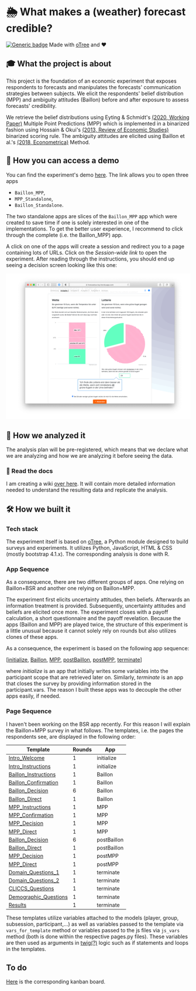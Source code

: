 # 🌦 What makes a (weather) forecast credible?
[![Generic badge](https://img.shields.io/badge/Status:-WIP-yellow.svg)](https://shields.io/)
Made with [oTree](https://www.sciencedirect.com/science/article/pii/S2214635016000101) and ❤️

## 🎓 What the project is about
This project is the foundation of an economic experiment that exposes respondents to forecasts and manipulates the 
forecasts' communication strategies between subjects. We elicit the respondents' belief distribution (MPP) and 
ambiguity attitudes (Baillon) before and after exposure to assess forecasts' credibility.

We retrieve the belief distributions using Eyting & Schmidt's 
[(2020, Working Paper)](https://download.uni-mainz.de/RePEc/pdf/Discussion_Paper_1818.pdf)
Multiple Point Predictions (MPP) which is implemented in a binarized fashion using Hossain & Okui's 
[(2013, Review of Economic Studies)](https://www.jstor.org/stable/43551453) 
binarized scoring rule. The ambiguity attitudes are elicited using Baillon et al.'s [(2018, Econometrica)]( https://doi.org/10.3982/ECTA14370) 
Method. 


## 🚏 How you can access a demo
You can find the experiment's demo [here](https://forecastsurvey.herokuapp.com/demo/). The link allows you to open 
three apps
- `Baillon_MPP`,
- `MPP_Standalone`,
- `Baillon_Standalone`.

The two standalone apps are slices of the `Baillon_MPP` app which were created to save time if one is solely interested in one
of the implementations. To get the better user experience, I recommend to click through the complete (i.e. the 
Baillon_MPP) app.

A click on one of the apps will create a session and redirect you to a page containing lots of URLs. Click on the
_Session-wide link_ to open the experiment. After reading through the instructions, you should end up seeing a decision 
screen looking like this one:

[![](figures/Baillon_Decision_Screen.png)](https://forecastsurvey.herokuapp.com/demo/)

## 🧐 How we analyzed it 
The analysis plan will be pre-registered, which means that we declare what we are analyzing and how we are analyzing it 
before seeing the data.

### 📖 Read the docs
I am creating a wiki [over here](https://github.com/Howquez/forecast-uncertainty/wiki). It will contain more detailed 
information needed to understand the resulting data and replicate the analysis.

## 🛠 How we built it

### Tech stack
The experiment itself is based on [oTree](https://www.sciencedirect.com/science/article/pii/S2214635016000101), 
a Python module designed to build surveys and experiments. It utilizes 
Python, JavaScript, HTML & CSS (mostly bootstrap 4.1.x). The corresponding analysis is done with R.

### App Sequence
As a consequence, there are two different groups of apps. One relying on Baillon+BSR and another one relying on 
Baillon+MPP.

The experiment first elicits uncertainty attitudes, then beliefs. Afterwards an information treatment is 
provided. Subsequently, uncertainty attitudes and beliefs are elicited once more. The experiment closes with
a payoff calculation, a short questionnaire and  the payoff revelation. Because the apps (Baillon and MPP) are played 
twice, the structure of this experiment is a little unusual because it cannot solely rely on rounds but also utilizes 
clones of these apps.

As a consequence, the experiment is based on the following app sequence: 

[[initialize](initialize), [Baillon](Baillon), [MPP](MPP), [postBaillon](postBaillon), [postMPP](postMPP), 
[terminate](terminate)]

where _initialize_ is an app that initially writes some variables into the participant scope that are 
retrieved later on. Similarly, _terminate_ is an app that closes the survey by providing information stored
in the participant.vars. The reason I built these apps was to decouple the other apps easily, if needed.

### Page Sequence 
I haven't been working on the BSR app recently. For this reason I will explain the Baillon+MPP survey in what follows.
The templates, i.e. the pages the respondents see, are displayed in the following order:

| Template                                                                                | Rounds | App         |
|-----------------------------------------------------------------------------------------|--------|-------------|
| [Intro_Welcome](oTree/initialize/templates/initialize/Intro_Welcome.html)               | 1      | initialize  |
| [Intro_Instructions](oTree/initialize/templates/initialize/Intro_Instructions.html)     | 1      | initialize  |
| [Baillon_Instructions](oTree/Baillon/templates/Baillon/Baillon_Instructions.html)       | 1      | Baillon     |
| [Baillon_Confirmation](oTree/Baillon/templates/Baillon/Baillon_Confirmation.html)       | 1      | Baillon     |
| [Baillon_Decision](oTree/Baillon/templates/Baillon/Baillon_Decision.html)               | 6      | Baillon     |
| [Baillon_Direct](oTree/Baillon/templates/Baillon/Baillon_Direct.html)                   | 1      | Baillon     |
| [MPP_Instructions](oTree/MPP/templates/MPP/MPP_Instructions.html)                       | 1      | MPP         |
| [MPP_Confirmation](oTree/MPP/templates/MPP/MPP_Confirmation.html)                       | 1      | MPP         |
| [MPP_Decision](oTree/MPP/templates/MPP/MPP_Decision.html)                               | 1      | MPP         |
| [MPP_Direct](oTree/MPP/templates/MPP/MPP_Direct.html)                                   | 1      | MPP         |
| [Baillon_Decision](oTree/Baillon/templates/Baillon/Baillon_Decision.html)               | 6      | postBaillon |
| [Baillon_Direct](oTree/Baillon/templates/Baillon/Baillon_Direct.html)                   | 1      | postBaillon |
| [MPP_Decision](oTree/MPP/templates/MPP/MPP_Decision.html)                               | 1      | postMPP     |
| [MPP_Direct](oTree/MPP/templates/MPP/MPP_Direct.html)                                   | 1      | postMPP     |
| [Domain_Questions_1](oTree/terminate/templates/terminate/Domain_Questions_1.html)       | 1      | terminate   |
| [Domain_Questions_2](oTree/terminate/templates/terminate/Domain_Questions_2.html)       | 1      | terminate   |
| [CLICCS_Questions](oTree/terminate/templates/terminate/CLICCS_Questions.html)           | 1      | terminate   |
| [Demographic_Questions](oTree/terminate/templates/terminate/Demographic_Questions.html) | 1      | terminate   |
| [Results](oTree/terminate/templates/terminate/Results.html)                             | 1      | terminate   |

These templates utilize variables attached to the models (player, group, subsession, participant,...) as well as
variables passed to the template via `vars_for_template` method or variables passed to the js files via `js_vars` method
(both is done within the respective pages.py files). These variables are then used as arguments in 
[twig(?)](https://twig.symfony.com/doc/2.x/intro.html) logic such as if statements and loops in the templates.

## To do
[Here](https://github.com/Howquez/forecast-uncertainty/projects/1) is the corresponding kanban board.



